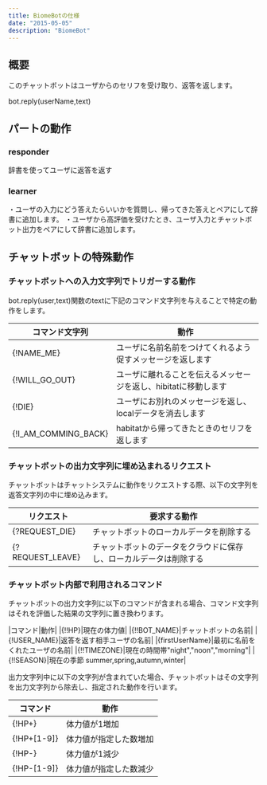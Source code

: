 ```yaml
---
title: BiomeBotの仕様
date: "2015-05-05"
description: "BiomeBot"
---
```



## 概要

このチャットボットはユーザからのセリフを受け取り、返答を返します。

bot.reply(userName,text)

## パートの動作

### responder

辞書を使ってユーザに返答を返す

### learner

・ユーザの入力にどう答えたらいいかを質問し、帰ってきた答えとペアにして辞書に追加します。
・ユーザから高評価を受けたとき、ユーザ入力とチャットボット出力をペアにして辞書に追加します。



## チャットボットの特殊動作

### チャットボットへの入力文字列でトリガーする動作

bot.reply(user,text)関数のtextに下記のコマンド文字列を与えることで特定の動作をします。

|コマンド文字列|動作|
|---|---|
|{!NAME_ME}|ユーザに名前名前をつけてくれるよう促すメッセージを返します|
|{!WILL_GO_OUT}|ユーザに離れることを伝えるメッセージを返し、hibitatに移動します|
|{!DIE}|ユーザにお別れのメッセージを返し、localデータを消去します|
|{!I_AM_COMMING_BACK}|habitatから帰ってきたときのセリフを返します|


### チャットボットの出力文字列に埋め込まれるリクエスト

チャットボットはチャットシステムに動作をリクエストする際、以下の文字列を返答文字列の中に埋め込みます。

|リクエスト|要求する動作|
|---|---|
|{?REQUEST_DIE}|チャットボットのローカルデータを削除する|
|{?REQUEST_LEAVE}|チャットボットのデータをクラウドに保存し、ローカルデータは削除する|




### チャットボット内部で利用されるコマンド

チャットボットの出力文字列に以下のコマンドが含まれる場合、コマンド文字列はそれを評価した結果の文字列に置き換わります。

|コマンド|動作|
|{!!HP}|現在の体力値|
|{!!BOT_NAME}|チャットボットの名前|
|{!USER_NAME}|返答を返す相手ユーザの名前|
|{firstUserName}|最初に名前をくれたユーザの名前|
|{!!TIMEZONE}|現在の時間帯"night","noon","morning"|
|{!!SEASON}|現在の季節 summer,spring,autumn,winter|

出力文字列中に以下の文字列が含まれていた場合、チャットボットはその文字列を出力文字列から除去し、指定された動作を行います。

|コマンド|動作|
|---|---|
|{!HP+}|体力値が1増加|
|{!HP+[1-9]}|体力値が指定した数増加|
|{!HP-}|体力値が1減少|
|{!HP-[1-9]}|体力値が指定した数減少|
